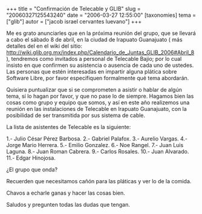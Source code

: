 +++
title = "Confirmación de Telecable y GLIB"
slug = "20060327125543240"
date = "2006-03-27 12:55:00"
[taxonomies]
tema = ["glib"]
autor = ["jacob israel cervantes luevano"]
+++

Me es grato anunciarles que en la próxima reunión del grupo, que se
llevará a cabo el sábado 8 de abril, en la ciudad de Irapuato Guanajuato
( más detalles del en el wiki del sitio:
<a href="http://wiki.glib.org.mx/index.php/Calendario_de_Juntas_GLIB_2006#Abril_8">http://wiki.glib.org.mx/index.php/Calendario_de_Juntas_GLIB_2006#Abril_8</a>
), tendremos como invitados a personal de Telecable Bajio; por lo cual
insisto en que confirmen su asistencia o ausencia de cada uno de
ustedes. Las personas que estén interesadas en impartir alguna plática
sobre Software Libre, por favor especifiquen formalmente qué tema
abordarán.

<!-- more -->
Quisiera puntualizar que si se comprometen a asistir o hablar de algún
tema, sí lo hagan por favor, y que no pase lo de siempre. Hagamos bien
las cosas como grupo y equipo que somos, y así en este año realizemos
una reunión en las instalaciones de Telecable en Irapuato Guanajuato,
con la posibilidad de ser transmitida por sus sistema de cable.

La lista de asistentes de Telecable es la siguiente:

1.- Julio César Pérez Barbosa. 2.- Gabriel Palafox. 3.- Aurelio Vargas.
4.- Jorge Mario Herrera. 5.- Emilio Gonzalez. 6.- Noe Rangel. 7.- Juan
Luis Laguna. 8.- Juan Roman Cabrera. 9.- Carlos Rosales. 10.- Juan
Alvarado. 11.- Edgar Hinojosa.

¿El grupo que onda?

Recuerden que necesitamos cañón para las pláticas y ver lo de la comida.

Chavos a echarle ganas y hacer las cosas bien.

Saludos y pregunten todas las dudas que tengan.

